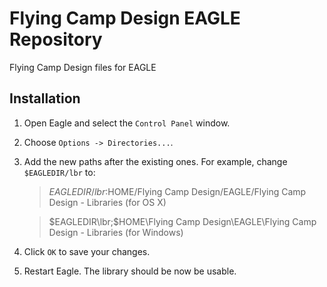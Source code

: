 Flying Camp Design EAGLE Repository
===================================

Flying Camp Design files for EAGLE

Installation
------------

1. Open Eagle and select the `Control Panel` window.
2. Choose `Options -> Directories...`.
3. Add the new paths after the existing ones.  For example, change `$EAGLEDIR/lbr` to:

    > $EAGLEDIR/lbr:$HOME/Flying Camp Design/EAGLE/Flying Camp Design - Libraries (for OS X)

    > $EAGLEDIR\lbr;$HOME\Flying Camp Design\EAGLE\Flying Camp Design - Libraries (for Windows)

4. Click `OK` to save your changes.
5. Restart Eagle. The library should be now be usable.
